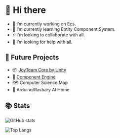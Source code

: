 # 👋 Hi there
- 🔭 I’m currently working on Ecs.
- 🌱 I’m currently learning Entity Component System.
- ⚡ I'm looking to collaborate with all.
- 🤔 I’m looking for help with all.

## 🧪 Future Projects
- 📦 [JoyTeam Core by Unity](https://github.com/deadbit-dev/JoyTeam)
- 🚀 [Component Engine](https://github.com/deadbit-dev/ecs-engine)
- 🗺 Computer Science Map 
- 🤖 Arduino/Rasbary AI Home 

## 📚 Stats
![GitHub stats](https://github-readme-stats.vercel.app/api?username=deadbit-dev&bg_color=30,351F39,726A95&title_color=fff&text_color=fff&hide_border=true)

![Top Langs](https://github-readme-stats.vercel.app/api/top-langs/?username=deadbit-dev&layout=compact&langs_count=10&bg_color=30,351F39,726A95&title_color=fff&text_color=fff&hide_border=true)
